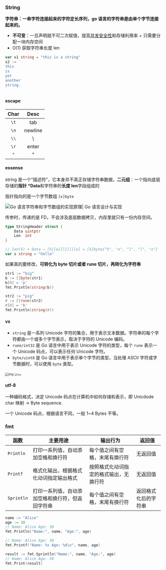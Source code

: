 ### String

**字符串：一串字符连接起来的字符定长序列，go 语言的字符串是由单个字节连接起来的。**

- **不可变**：一旦声明就不可二次赋值，提高<u>并发安全性</u>和存储利用率 + 只需要分配一块内存空间
- O(1) 获取字符串长度 len

```go
var s1 string = "this is a string"
s2 := `
this
is
yet
another
string.
`
```

#### escape

| Char |  Desc   |
| :--: | :-----: |
| `\t` |   tab   |
| `\n` | newline |
| `\\` |    \    |
| `\r` |  enter  |
| `"`  |    "    |

#### essense

string 是一个“描述符”，它本身并不真正存储字符串数据，**二元组**：一个指向底层存储的**指针 *Data**和字符串的**长度 len**字段组成的

指针指向的是一个字节数组 `[x]byte`

![Go 语言字符串和字节数组的实现原理| Go 语言设计与实现](https://img.draveness.me/2019-12-31-15777265631608-in-memory-string.png)

传参时，传递的是 FD，不会涉及底层数据拷贝，内存里就只有一份内存空间。

```go
type StringHeader struct {
	Data uintptr
	Len  int
}

// len(5) + Data → [h][e][l][l][o] = [5]byte{"h", "e", "l", "l", "o"}
var s string = "hello"
```

如果真的要修改，**可转化为 byte 切片或者 rune 切片，再转化为字符串**

```go
str1 := "big"
b := []byte(str1)
b[0] = 'p'
fmt.Println(string(b))

str2 := "pig"
r := []rune(str2)
r[0] = 'b'
fmt.Println(string(r))
```

#### vs

- `string` 是一系列 Unicode 字符的集合，用于表示文本数据。字符串的每个字符都由一个或多个字节表示，取决于字符的 Unicode 编码。
- `rune/int32` 是 Go 语言中用于表示 Unicode 字符的类型，每个 `rune` 表示一个 Unicode 码点，可以表示任何 Unicode 字符。
- `byte/uint8` 是 Go 语言中用于表示单个字节的类型，当处理 ASCII 字符或字节数据时，可以使用 `byte` 类型。



<img src="https://miro.medium.com/v2/resize:fit:1050/1*b3TZICZOHODu0gWJdmH2KA.png" alt="img" style="zoom:67%;" />



<img src="https://miro.medium.com/v2/resize:fit:1050/1*BxXZA-6Xr43TP8r0xjyn7A.png" alt="img" style="zoom:50%;" />

#### utf-8

一种编码格式，决定 Unicode 码点在计算机中如何存储和表示，即 Unicdode char 映射 → Byte sequence.

一个 Unicode 码点，根据语言不同，一般 1~4 Bytes 不等。

### fmt

| 函数       | 主要用途                                         | 输出行为                               | 返回值               |
| ---------- | ------------------------------------------------ | -------------------------------------- | -------------------- |
| `Println`  | 打印一系列值，自动添加空格和换行符               | 每个值之间有空格，末尾有换行符         | 无返回值             |
| `Printf`   | 格式化输出，根据格式化动词指定输出格式           | 按照格式化动词指定的格式输出，无换行符 | 无返回值             |
| `Sprintln` | 打印一系列值，自动添加空格和换行符，但返回字符串 | 每个值之间有空格，末尾有换行符         | 返回格式化后的字符串 |

```go
name := "Alice"
age := 30
// Name: Alice Age: 30
fmt.Println("Name:", name, "Age:", age)

// Name: Alice Age: 30
fmt.Printf("Name: %s Age: %d\n", name, age)

result := fmt.Sprintln("Name:", name, "Age:", age)
// Name: Alice Age: 30
fmt.Print(result)
```